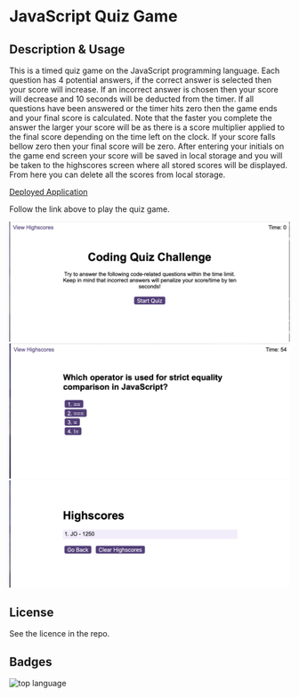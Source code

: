 # JavaScript Quiz Game

## Description & Usage 

This is a timed quiz game on the JavaScript programming language. Each question has 4 potential answers, if the correct answer is selected then your score will increase. If an incorrect answer is chosen then your score will decrease and 10 seconds will be deducted from the timer. If all questions have been answered or the timer hits zero then the game ends and your final score is calculated. Note that the faster you complete the answer the larger your score will be as there is a score multiplier applied to the final score depending on the time left on the clock. If your score falls bellow zero then your final score will be zero. After entering your initials on the game end screen your score will be saved in local storage and you will be taken to the highscores screen where all stored scores will be displayed. From here you can delete all the scores from local storage. 


[Deployed Application](https://korrin-f.github.io/javascript-quiz-game/index.html)

Follow the link above to play the quiz game. 


![start screen](assets/images/start-screen.png)
![question example](assets/images/question.png)
![highscore](assets/images/highscores.png)


## License

See the licence in the repo.

## Badges

![top language](https://img.shields.io/github/languages/top/korrin-f/javascript-quiz-game)


